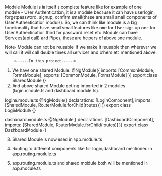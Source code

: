 Module
Module is in itself a complete feature like for example of one module - User Authentication, it is a module because it can have userlogin, forgetpassword, signup, confirm email(these are small small components of User Authentication module).
So, we can think like module is a big functionality that have small small features
like 
one for User sign up
one for User Authentication
third for password reset etc.
Module can have Services(api call) and Pipes, these are helpers of above one module. 

Note- Module can not be reusable, if we make it reusable then wherever we will call it will call double times all services and others etc mentioned above.


        <------In this project.----->
1. We have one shared Module.
@NgModule({
  imports: [CommonModule, FormsModule],
  exports: [CommonModule, FormsModule]
})
export class SharedModule {}
2. And above shared Module getiing imported in 2 modules (login.module.ts and dashboard.module.ts).

logine.module.ts
@NgModule({
  declarations: [LoginComponent],
  imports: [SharedModule, RouterModule.forChild(routes)]
})
export class LoginModule {}

dashboard.module.ts
@NgModule({
  declarations: [DashboardComponent],
  imports: [SharedModule, RouterModule.forChild(routes)]
})
export class DashboardModule {}

3. Shared Module is now used in app.module.ts

4. Routing to different components like for login/dashboard mentioned in app.routing.module.ts

5. app.routing.module.ts and shared moidule both will be mentioned in app.module.ts

